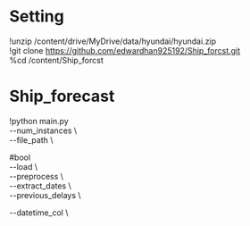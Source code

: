 # Setting  
!unzip /content/drive/MyDrive/data/hyundai/hyundai.zip  
!git clone https://github.com/edwardhan925192/Ship_forcst.git  
%cd /content/Ship_forcst  

# Ship_forecast  
!python main.py \
--num_instances \   
--file_path \    

#bool  
--load \   
--preprocess \  
--extract_dates \   
--previous_delays \  

--datetime_col \  


